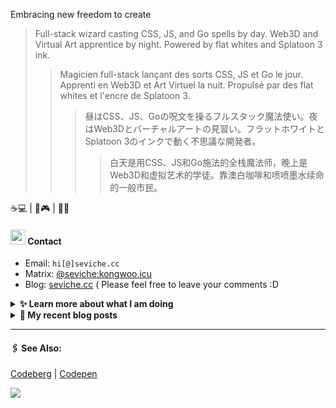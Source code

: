 Embracing new freedom to create

> Full-stack wizard casting CSS, JS, and Go spells by day. Web3D and Virtual Art apprentice by night. Powered by flat whites and Splatoon 3 ink.
>> Magicien full-stack lançant des sorts CSS, JS et Go le jour. Apprenti en Web3D et Art Virtuel la nuit. Propulsé par des flat whites et l'encre de Splatoon 3.
>>> 昼はCSS、JS、Goの呪文を操るフルスタック魔法使い。夜はWeb3Dとバーチャルアートの見習い。フラットホワイトとSplatoon 3のインクで動く不思議な開発者。
>>>> 白天是用CSS、JS和Go施法的全栈魔法师，晚上是Web3D和虚拟艺术的学徒。靠澳白咖啡和喷喷墨水续命的一般市民。

☕💻 | 🦑🎮 | 🎨🌐


####  <img src="https://cdn.discordapp.com/emojis/491270848032800768.png?size=128" style="width:24px;"> Contact  

- Email: `hi[@]seviche.cc`
- Matrix: [@seviche:kongwoo.icu](https://matrix.to/#/@seviche:kongwoo.icu)
- Blog: [seviche.cc](https://seviche.cc) 
  ( Please feel free to leave your comments :D 


<details>
  <summary><b> ✨ Learn more about what I am doing</b>
  </summary>


  
#### 👷 What I'm currently working on
{{range recentContributions 5 }}
- [{{.Repo.Name}}]({{.Repo.URL}}) - {{.Repo.Description}} ({{humanize .OccurredAt}})
{{- end}}
  <br>
#### 🌱 My latest projects
{{range recentRepos 5 }}
- [{{.Name}}]({{.URL}}) - {{.Description}}
{{- end}}
  

#### 🔨 My recent Pull Requests

{{range recentPullRequests 5}}
- [{{.Title}}]({{.URL}}) on [{{.Repo.Name}}]({{.Repo.URL}}) ({{humanize .CreatedAt}})
{{- end}}


#### 🔭 Latest releases I've contributed to

{{range recentReleases 5 }}
- [{{.Name}}]({{.URL}}) ([{{.LastRelease.TagName}}]({{.LastRelease.URL}}), {{humanize .LastRelease.PublishedAt}}) - {{.Description}}
{{- end}}

</details>


<details>
  <summary><b> 📜 My recent blog posts</b></summary>
  <br/>

{{range rss "https://sevic.me/atom.xml" 5}}
- [{{.Title}}]({{.URL}}) ({{humanize .PublishedAt}})
{{- end}}
</details>


---

####  🖇️ See Also:
[Codeberg](https://codeberg.org/Sevichecc) | [Codepen](https://codepen.io/sevichee)

![](https://usc1.contabostorage.com/cc0b816231a841b1b0232d5ef0c6deb1:image/2024/10/c7426042aedbd9c96f12f1c2a0b51ed4.PNG)
